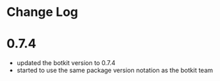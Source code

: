 # Change Log

# 0.7.4
* updated the botkit version to 0.7.4
* started to use the same package version notation as the botkit team
